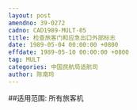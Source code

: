 ```yaml
---
layout: post
amendno: 39-0272
cadno: CAD1989-MULT-05
title: 检查旅客门和应急出口外部标志
date: 1989-05-04 00:00:00 +0800
effdate: 1989-05-10 00:00:00 +0800
tag: MULT
categories: 中国民航局适航司
author: 陈南玲
---
```


##适用范围:
所有旅客机

